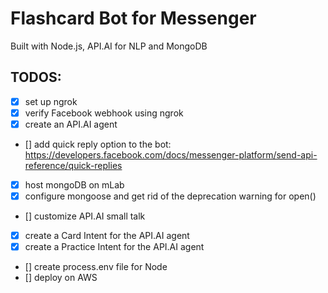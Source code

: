 # Flashcard Bot for Messenger
Built with Node.js, API.AI for NLP and MongoDB


## TODOS:

- [x] set up ngrok
- [x] verify Facebook webhook using ngrok
- [x] create an API.AI agent
- [] add quick reply option to the bot: https://developers.facebook.com/docs/messenger-platform/send-api-reference/quick-replies
- [x] host mongoDB on mLab
- [x] configure mongoose and get rid of the deprecation warning for open()
- [] customize API.AI small talk
- [x] create a Card Intent for the API.AI agent
- [x] create a Practice Intent for the API.AI agent
- [] create process.env file for Node
- [] deploy on AWS
